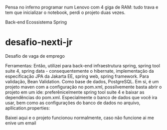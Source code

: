Pensa no inferno programar num Lenovo com 4 giga de RAM: tudo trava e tem que
inicializar o notebook, perdi o projeto duas vezes.

Back-end Ecossistema Spring

# desafio-nexti-jr
Desafio de vaga de emprego

Ferramentas:
Então, utilizei para back-end infraestrutura spring, spring tool suite 4, spring data -
consequentemente o hibernate, implementação da especificação JPA da Jakarta
EE, spring web, spring framework. Para validação, Bean Validation. Como base de
dados, PostgreSQL. Em si, é um projeto maven com a configuração no pom.xml, 
possilvemente basta abrir o projeto em um ide: preferênicelmente spring tool suite 4 e baixar as dependências do pom.xml.
Especialmente o banco de dados que você ira usar, bem como as configurações do banco de dados no arquivo, apllication.properties: 

Baixei aqui e o projeto funcionou normalmente, caso não funcione ai me enive um email





